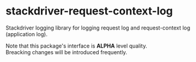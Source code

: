 stackdriver-request-context-log
===

Stackdriver logging library for logging request log and request-context log (application log).

Note that this package's interface is **ALPHA** level quality.  
Breacking changes will be introduced frequently.
